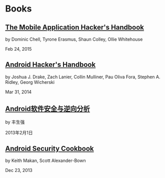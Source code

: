 # Books

## [The Mobile Application Hacker's Handbook](https://www.amazon.com/dp/1118958500/)

by Dominic Chell, Tyrone Erasmus, Shaun Colley, Ollie Whitehouse

Feb 24, 2015

## [Android Hacker's Handbook](https://www.amazon.com/dp/111860864X/)

by Joshua J. Drake, Zach Lanier, Collin Mulliner, Pau Oliva Fora, Stephen A. Ridley, Georg Wicherski

Mar 31, 2014

## [Android软件安全与逆向分析](https://www.amazon.cn/dp/B00BMTVUGG/)

by 丰生强

2013年2月1日

## [Android Security Cookbook](https://www.amazon.com/dp/1782167161/)

by Keith Makan, Scott Alexander-Bown

Dec 23, 2013
